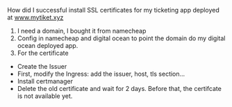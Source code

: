 How did I successful install SSL certificates for my ticketing app deployed at www.mytiket.xyz
1. I need a domain, I bought it from namecheap
2. Config in namecheap and digital ocean to point the domain do my digital ocean deployed app.
3. For the certificate
- Create the Issuer
- First, modify the Ingress: add the issuer, host, tls section...
- Install certmanager
- Delete the old certificate and wait for 2 days. Before that, the certifcate is not available yet.